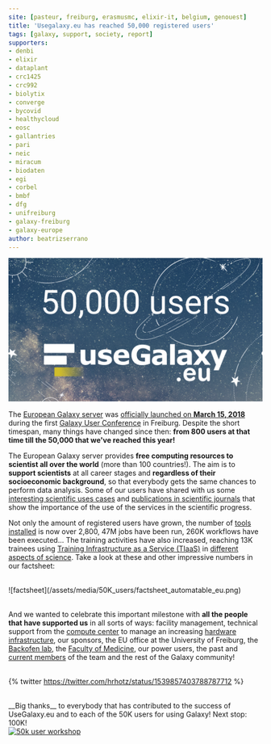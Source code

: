 ```yaml
---
site: [pasteur, freiburg, erasmusmc, elixir-it, belgium, genouest]
title: 'Usegalaxy.eu has reached 50,000 registered users'
tags: [galaxy, support, society, report]
supporters:
- denbi
- elixir
- dataplant
- crc1425
- crc992
- biolytix
- converge
- bycovid
- healthycloud
- eosc
- gallantries
- pari
- neic
- miracum
- biodaten
- egi
- corbel
- bmbf
- dfg
- unifreiburg
- galaxy-freiburg
- galaxy-europe
author: beatrizserrano
---
```


![50,000 users](/assets/media/50K_users/reached_50000_users.png)
<br>

The [European Galaxy server](https://usegalaxy.eu/) was [officially launched on __March 15, 2018__](https://galaxyproject.eu/posts/2018/03/15/usegalaxy-eu/) during the first [Galaxy User Conference](https://galaxyproject.eu/posts/2018/03/15/y-galaxy-user-conference-a-successful-first-day/) in Freiburg. Despite the short timespan, many things have changed since then: __from 800 users at that time till the 50,000 that we've reached this year!__ 

The European Galaxy server provides __free computing resources to scientist all over the world__ (more than 100 countries!). The aim is to __support scientists__ at all career stages and __regardless of their socioeconomic background__, so that everybody gets the same chances to perform data analysis. Some of our users have shared with us some [interesting scientific uses cases](https://galaxyproject.eu/news?tag=UseCase) and [publications in scientific journals](https://galaxyproject.eu/citations) that show the importance of the use of the services in the scientific progress.

Not only the amount of registered users have grown, the number of [tools installed](https://galaxyproject.eu/tools) is now over 2,800, 47M jobs have been run, 260K workflows have been executed... The training activities have also increased, reaching 13K trainees using [Training Infrastructure as a Service (TIaaS)](https://galaxyproject.eu/posts/2021/08/24/tiaas-flyer/) in [different aspects of science](https://galaxyproject.eu/news?tag=TIaaS). Take a look at these and other impressive numbers in our factsheet:

<br>
![factsheet](/assets/media/50K_users/factsheet_automatable_eu.png)
<br><br>

And we wanted to celebrate this important milestone with __all the people that have supported us__ in all sorts of ways: facility management, technical support from the [compute center](www.rz.uni-freiburg.de) to manage an increasing [hardware infrastructure](https://galaxyproject.eu/news?tag=hardware), our sponsors, the EU office at the University of Freiburg, the [Backofen lab](http://www.bioinf.uni-freiburg.de/~backofen/), the [Faculty of Medicine](https://www.med.uni-freiburg.de/), our power users, the past and [current members](https://galaxyproject.eu/people) of the team and the rest of the Galaxy community!
<br><br>

{% twitter https://twitter.com/hrhotz/status/1539857403788787712 %}

<br>
__Big thanks__ to everybody that has contributed to the success of UseGalaxy.eu and to each of the 50K users for using Galaxy! Next stop: 100K!
<br>

<div class="multiple-img">
<a data-flickr-embed="true" data-context="true"  href="https://www.flickr.com/photos/134305289@N03/52168204601/in/shares-eLN9iG/" title="50k user workshop"><img src="https://live.staticflickr.com/65535/52168204601_12fc4c1f4a.jpg" width="640" height="427" alt="50k user workshop"></a><script async src="//embedr.flickr.com/assets/client-code.js" charset="utf-8"></script>
</div>